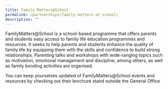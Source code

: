 ```yaml
---
title: Family Matters@School
permalink: /partnerships/family-matters-at-school/
description: ""
---
```

FamilyMatters@School is a school-based programme that offers parents and students easy access to family life education programmes and resources. It seeks to help parents and students enhance the quality of family life by equipping them with the skills and confidence to build strong relationships. Parenting talks and workshops with wide-ranging topics such as motivation, emotional management and discipline, among others, as well as family bonding activities are organised.

  

You can keep yourselves updated of FamilyMatters@School events and resources by checking out their brochure stand outside the General Office